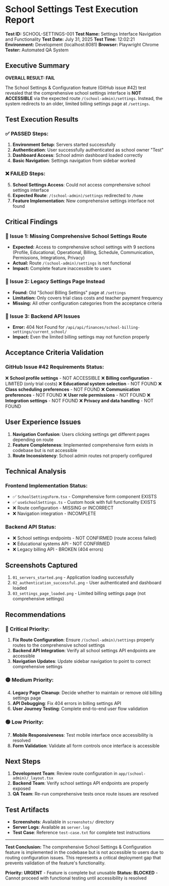 # School Settings Test Execution Report

**Test ID:** SCHOOL-SETTINGS-001
**Test Name:** Settings Interface Navigation and Functionality
**Test Date:** July 31, 2025
**Test Time:** 12:02:21
**Environment:** Development (localhost:8081)
**Browser:** Playwright Chrome
**Tester:** Automated QA System

## Executive Summary

**OVERALL RESULT: FAIL**

The School Settings & Configuration feature (GitHub issue #42) test revealed that the comprehensive school settings interface is **NOT ACCESSIBLE** via the expected route `/(school-admin)/settings`. Instead, the system redirects to an older, limited billing settings page at `/settings`.

## Test Execution Results

### ✅ PASSED Steps:
1. **Environment Setup**: Servers started successfully
2. **Authentication**: User successfully authenticated as school owner "Test"
3. **Dashboard Access**: School admin dashboard loaded correctly
4. **Basic Navigation**: Settings navigation from sidebar worked

### ❌ FAILED Steps:
5. **School Settings Access**: Could not access comprehensive school settings interface
6. **Expected Route**: `/(school-admin)/settings` redirected to `/home`
7. **Feature Implementation**: New comprehensive settings interface not found

## Critical Findings

### 🚨 Issue 1: Missing Comprehensive School Settings Route
- **Expected:** Access to comprehensive school settings with 9 sections (Profile, Educational, Operational, Billing, Schedule, Communication, Permissions, Integrations, Privacy)
- **Actual:** Route `/(school-admin)/settings` is not functional
- **Impact:** Complete feature inaccessible to users

### 🚨 Issue 2: Legacy Settings Page Instead
- **Found:** Old "School Billing Settings" page at `/settings`
- **Limitation:** Only covers trial class costs and teacher payment frequency
- **Missing:** All other configuration categories from the acceptance criteria

### 🚨 Issue 3: Backend API Issues
- **Error:** 404 Not Found for `/api/api/finances/school-billing-settings/current_school/`
- **Impact:** Even the limited billing settings may not function properly

## Acceptance Criteria Validation

### GitHub Issue #42 Requirements Status:

❌ **School profile settings** - NOT ACCESSIBLE
❌ **Billing configuration** - LIMITED (only trial costs)
❌ **Educational system selection** - NOT FOUND
❌ **Class scheduling preferences** - NOT FOUND
❌ **Communication preferences** - NOT FOUND
❌ **User role permissions** - NOT FOUND
❌ **Integration settings** - NOT FOUND
❌ **Privacy and data handling** - NOT FOUND

## User Experience Issues

1. **Navigation Confusion**: Users clicking settings get different pages depending on route
2. **Feature Completeness**: Implemented comprehensive form exists in codebase but is not accessible
3. **Route Inconsistency**: School admin routes not properly configured

## Technical Analysis

### Frontend Implementation Status:
- ✅ `SchoolSettingsForm.tsx` - Comprehensive form component EXISTS
- ✅ `useSchoolSettings.ts` - Custom hook with full functionality EXISTS
- ❌ Route configuration - MISSING or INCORRECT
- ❌ Navigation integration - INCOMPLETE

### Backend API Status:
- ❌ School settings endpoints - NOT CONFIRMED (route access failed)
- ❌ Educational systems API - NOT CONFIRMED
- ❌ Legacy billing API - BROKEN (404 errors)

## Screenshots Captured

1. `01_servers_started.png` - Application loading successfully
2. `02_authentication_successful.png` - User authenticated and dashboard loaded
3. `03_settings_page_loaded.png` - Limited billing settings page (not comprehensive settings)

## Recommendations

### 🔴 Critical Priority:
1. **Fix Route Configuration**: Ensure `/(school-admin)/settings` properly routes to the comprehensive school settings
2. **Backend API Integration**: Verify all school settings API endpoints are accessible
3. **Navigation Updates**: Update sidebar navigation to point to correct comprehensive settings

### 🟡 Medium Priority:
4. **Legacy Page Cleanup**: Decide whether to maintain or remove old billing settings page
5. **API Debugging**: Fix 404 errors in billing settings API
6. **User Journey Testing**: Complete end-to-end user flow validation

### 🟢 Low Priority:
7. **Mobile Responsiveness**: Test mobile interface once accessibility is resolved
8. **Form Validation**: Validate all form controls once interface is accessible

## Next Steps

1. **Development Team**: Review route configuration in `app/(school-admin)/_layout.tsx`
2. **Backend Team**: Verify school settings API endpoints are properly exposed
3. **QA Team**: Re-run comprehensive tests once route issues are resolved

## Test Artifacts

- **Screenshots**: Available in `screenshots/` directory
- **Server Logs**: Available as `server.log`
- **Test Case**: Reference `test-case.txt` for complete test instructions

---

**Test Conclusion:** The comprehensive School Settings & Configuration feature is implemented in the codebase but is not accessible to users due to routing configuration issues. This represents a critical deployment gap that prevents validation of the feature's functionality.

**Priority:** **URGENT** - Feature is complete but unusable
**Status:** **BLOCKED** - Cannot proceed with functional testing until accessibility is resolved